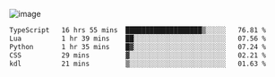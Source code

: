 ![image](https://github-profile-trophy.vercel.app/?username=CMOISDEAD&theme=oldie&row=1&no-frame=true&no-bg=true&margin-w=15&margin-h=15)
<!--START_SECTION:waka-->

```txt
TypeScript   16 hrs 55 mins  ███████████████████▒░░░░░   76.81 %
Lua          1 hr 39 mins    ██░░░░░░░░░░░░░░░░░░░░░░░   07.56 %
Python       1 hr 35 mins    █▓░░░░░░░░░░░░░░░░░░░░░░░   07.24 %
CSS          29 mins         ▓░░░░░░░░░░░░░░░░░░░░░░░░   02.21 %
kdl          21 mins         ▒░░░░░░░░░░░░░░░░░░░░░░░░   01.63 %
```

<!--END_SECTION:waka--> 
